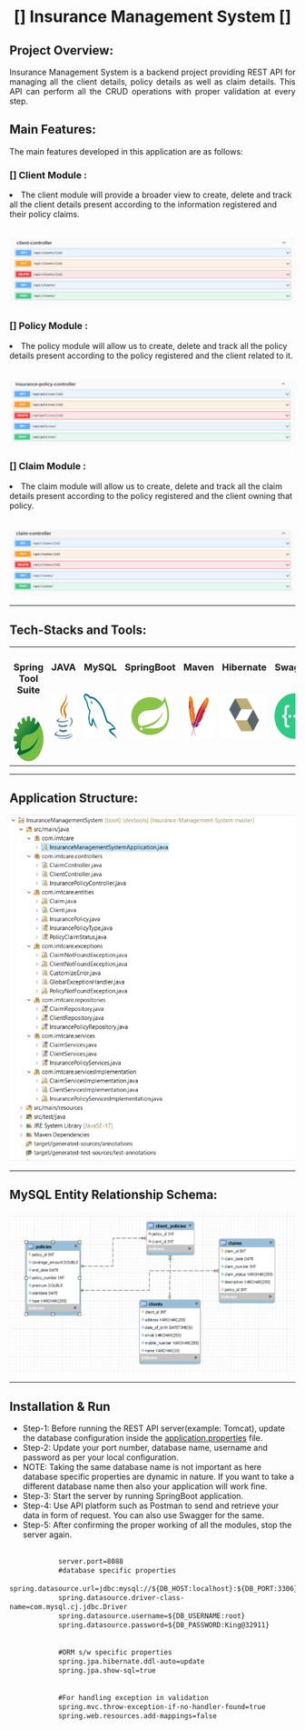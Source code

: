 
<h1 align="center">[] Insurance Management System []</h1>
<h2>Project Overview:</h2>
<p align="justify"> Insurance Management System is a backend project providing REST API for managing all the client details, policy details as well as claim details. This API can perform all the CRUD operations with proper validation at every step.

<h2>Main Features:</h2>
The main features developed in this application are as follows:</p>

<h3>[] Client Module :</h3>
<li>The client module will provide a broader view to create, delete and track all the client details present according to the information registered and their policy claims.</li><br></br>
<img src="https://github.com/singhnaman320/Insurance-Management-System/blob/master/Application%20PNG/client.png?raw=true">

<h3>[] Policy Module :</h3>
<li>The policy module will allow us to create, delete and track all the policy details present according to the policy registered and the client related to it.</li><br></br>
<img src="https://github.com/singhnaman320/Insurance-Management-System/blob/master/Application%20PNG/Insurance%20policy.png?raw=true">

<h3>[] Claim Module :</h3>
<li>The claim module will allow us to create, delete and track all the claim details present according to the policy registered and the client owning that policy.</li><br></br>
<img src="https://github.com/singhnaman320/Insurance-Management-System/blob/master/Application%20PNG/claim.png?raw=true">

<hr>


<h2>Tech-Stacks and Tools:</h2>
<table width = 100%>
<tbody>
<tr valign="top">
<td width="30%" align="center">
<h3 dir="auto"><span>Spring Tool Suite</span><br><br></h3>
<a><img src="https://github.com/singhnaman320/Insurance-Management-System/blob/master/Application%20PNG/spring%20Tool%20Suite.jpg?raw=true" height = "80" width = "80"></a>
</td>
<td width="30%" align="center">
<h3 dir="auto"><span>JAVA</span><br><br></h3>
<a><img src="https://github.com/singhnaman320/Insurance-Management-System/blob/master/Application%20PNG/java.png?raw=true" height = "80" width = "80"></a>
</td>
<td width="30%" align="center">
<h3 dir="auto"><span>MySQL</span><br><br></h3>
<a><img src="https://github.com/singhnaman320/Insurance-Management-System/blob/master/Application%20PNG/MySQL.png?raw=true" height = "80" width = "80"></a>
</td>
<td width="30%" align="center">
<h3 dir="auto"><span>SpringBoot</span><br><br></h3>
<a><img src="https://github.com/singhnaman320/Insurance-Management-System/blob/master/Application%20PNG/SpringBoot.png?raw=true" height = "80" width = "80"></a>
</td>
<td width="30%" align="center">
<h3 dir="auto"><span>Maven</span><br><br></h3>
<a><img src="https://github.com/singhnaman320/Insurance-Management-System/blob/master/Application%20PNG/Maven.png?raw=true" height = "80" width = "80"></a>
</td>
<td width="30%" align="center">
<h3 dir="auto"><span>Hibernate</span><br><br></h3>
<a><img src="https://github.com/singhnaman320/Insurance-Management-System/blob/master/Application%20PNG/Hibernate.png?raw=true" height = "80" width = "80"></a>
</td>
<td width="30%" align="center">
<h3 dir="auto"><span>Swagger</span><br><br></h3>
<a><img src="https://github.com/singhnaman320/Insurance-Management-System/blob/master/Application%20PNG/Swagger.png?raw=true" height = "80" width = "80"></a>
</td>
</tr>
</td>
</tr>
</tbody>
</table>



<hr>

<h2>Application Structure:</h2>
<img src="https://github.com/singhnaman320/Insurance-Management-System/blob/master/Application%20PNG/FolderFormat.png?raw=true">
<hr>

<h2>MySQL Entity Relationship Schema:</h2>
<p align="center"><img src="https://github.com/singhnaman320/Insurance-Management-System/blob/master/Application%20PNG/ER-Diagram.png?raw=true"></p>

<hr>


 <h2 id="installation-run">Installation &amp; Run</h2>
    <ul>
        <li>Step-1: Before running the REST API server(example: Tomcat), update the database configuration inside the <a href="https://github.com/singhnaman320/Insurance-Management-System/blob/master/InsuranceManagementSystem/src/main/resources/application.properties">application.properties</a>
            file.</li>
        <li>Step-2: Update your port number, database name, username and password as per your local configuration.</li>
        <li>NOTE: Taking the same database name is not important as here database specific properties are dynamic in nature. If you want to take a different database name then also your application will work fine.</li>
        <li>Step-3: Start the server by running SpringBoot application.</li>
        <li>Step-4: Use API platform such as Postman to send and retrieve your data in form of request. You can also use Swagger for the same.</li>
        <li>Step-5: After confirming the proper working of all the modules, stop the server again.</li>
    </ul>
    <pre>
        <code>
            server.port=<span class="hljs-number">8088</span>
            #database specific properties
            spring<span>.datasource</span><span>.url</span>=jdbc:mysql:<span>//${DB_HOST:localhost}:${DB_PORT:3306}/${DB_NAME:InsuranceManagementDatabase};</span>
            spring<span>.datasource</span><span>.driver-class-name</span>=com<span>.mysql</span><span>.cj</span><span>.jdbc</span><span>.Driver</span>
            spring<span>.datasource</span><span>.username</span>=${DB_USERNAME:root}
            spring<span>.datasource</span><span>.password</span>=${DB_PASSWORD:King@32911}
            <br>
            #ORM s/w specific properties
            spring<span>.jpa</span><span>.hibernate</span><span>.ddl-auto</span>=update
            spring<span>.jpa</span><span>.show-sql</span>=true
            <br>
            #For handling exception in validation
            spring<span>.mvc</span><span>.throw</span><span>-exception</span><span>-if</span><span>-no</span><span>-handler</span><span>-found</span><span>=true</span>
            spring<span>.web</span><span>.resources</span><span>.add</span><span>-mappings</span>=false
        </code>
    </pre>
    
